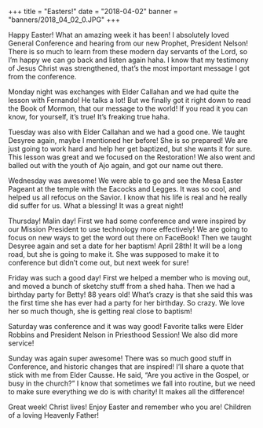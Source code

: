 +++
title = "Easters!"
date = "2018-04-02"
banner = "banners/2018_04_02_0.JPG"
+++

Happy Easter! What an amazing week it has been! I absolutely loved General Conference and hearing from our new Prophet, President Nelson! There is so much to learn from these modern day servants of the Lord, so I’m happy we can go back and listen again haha. I know that my testimony of Jesus Christ was strengthened, that’s the most important message I got from the conference.

Monday night was exchanges with Elder Callahan and we had quite the lesson with Fernando! He talks a lot! But we finally got it right down to read the Book of Mormon, that our message to the world! If you read it you can know, for yourself, it’s true! It’s freaking true haha.

Tuesday was also with Elder Callahan and we had a good one. We taught Desyree again, maybe I mentioned her before! She is so prepared! We are just going to work hard and help her get baptized, but she wants it for sure. This lesson was great and we focused on the Restoration! We also went and balled out with the youth of Ajo again, and got our name out there.

Wednesday was awesome! We were able to go and see the Mesa Easter Pageant at the temple with the Eacocks and Legges. It was so cool, and helped us all refocus on the Savior. I know that his life is real and he really did suffer for us. What a blessing! It was a great night!

Thursday! Malin day! First we had some conference and were inspired by our Mission President to use technology more effectively! We are going to focus on new ways to get the word out there on FaceBook! Then we taught Desyree again and set a date for her baptism! April 28th! It will be a long road, but she is going to make it. She was supposed to make it to conference but didn’t come out, but next week for sure!

Friday was such a good day! First we helped a member who is moving out, and moved a bunch of sketchy stuff from a shed haha. Then we had a birthday party for Betty! 88 years old! What’s crazy is that she said this was the first time she has ever had a party for her birthday. So crazy. We love her so much though, she is getting real close to baptism!

Saturday was conference and it was way good! Favorite talks were Elder Robbins and President Nelson in Priesthood Session! We also did more service!

Sunday was again super awesome! There was so much good stuff in Conference, and historic changes that are inspired! I’ll share a quote that stick with me from Elder Causse. He said, “Are you active in the Gospel, or busy in the church?” I know that sometimes we fall into routine, but we need to make sure everything we do is with charity! It makes all the difference!

Great week! Christ lives! Enjoy Easter and remember who you are! Children of a loving Heavenly Father!
